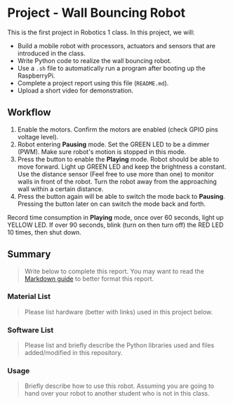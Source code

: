 # Project - Wall Bouncing Robot

This is the first project in Robotics 1 class. In this project, we will:
- Build a mobile robot with processors, actuators and sensors that are introduced in the class.
- Write Python code to realize the wall bouncing robot.
- Use a `.sh` file to automatically run a program after booting up the RaspberryPi.
- Complete a project report using this file (`README.md`).
- Upload a short video for demonstration.

## Workflow
1. Enable the motors. Confirm the motors are enabled (check GPIO pins voltage level). 
2. Robot entering **Pausing** mode. Set the GREEN LED to be a dimmer (PWM). Make sure robot's motion is stopped in this mode.
3. Press the button to enable the **Playing** mode. Robot should be able to move forward. Light up GREEN LED and keep the brightness a constant. Use the distance sensor (Feel free to use more than one) to monitor walls in front of the robot. Turn the robot away from the approaching wall within a certain distance.
4. Press the button again will be able to switch the mode back to **Pausing**. Pressing the button later on can switch the mode back and forth. 

Record time consumption in **Playing** mode, once over 60 seconds, light up YELLOW LED. If over 90 seconds, blink (turn on then turn off) the RED LED 10 times, then shut down.

## Summary
> Write below to complete this report. You may want to read the [Markdown guide](https://guides.github.com/features/mastering-markdown/) to better format this report.

### Material List
> Please list hardware (better with links) used in this project below.  

### Software List
> Please list and briefly describe the Python libraries used and files added/modified in this repository.

### Usage
> Briefly describe how to use this robot. Assuming you are going to hand over your robot to another student who is not in this class.


